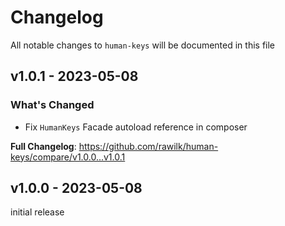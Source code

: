 # Changelog

All notable changes to `human-keys` will be documented in this file

## v1.0.1 - 2023-05-08

### What's Changed

- Fix `HumanKeys` Facade autoload reference in composer

**Full Changelog**: https://github.com/rawilk/human-keys/compare/v1.0.0...v1.0.1

## v1.0.0 - 2023-05-08

initial release
